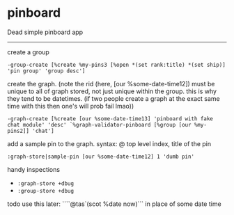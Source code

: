 # pinboard

Dead simple pinboard app

---

create a group
```
-group-create [%create %my-pins3 [%open *(set rank:title) *(set ship)] 'pin group' 'group desc']
```

create the graph. (note the rid (here, [our %some-date-time12]) must be unique to all of graph stored, not just unique within the group. this is why they tend to be datetimes. (if two people create a graph at the exact same time with this then one's will prob fail lmao))

```
-graph-create [%create [our %some-date-time13] 'pinboard with fake chat module' 'desc' `%graph-validator-pinboard [%group [our %my-pins2]] 'chat']
```


add a sample pin to the graph. syntax: @ top level index, title of the pin
```
:graph-store|sample-pin [our %some-date-time12] 1 'dumb pin'
```

handy inspections
- `:graph-store +dbug`
- `:group-store +dbug`


todo use this later:  ````@tas`(scot %date now)``` in place of some date time


